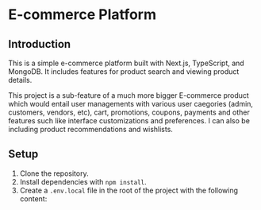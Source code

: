 # E-commerce Platform

## Introduction

This is a simple e-commerce platform built with Next.js, TypeScript, and MongoDB. It includes features for product search and viewing product details.

This project is a sub-feature of a much more bigger E-commerce product which would entail user managements with various user caegories (admin, customers, vendors, etc), cart, promotions, coupons, payments and other features such like interface customizations and preferences. I can also be including product recommendations and wishlists.

## Setup

1. Clone the repository.
2. Install dependencies with `npm install`.
3. Create a `.env.local` file in the root of the project with the following content:
